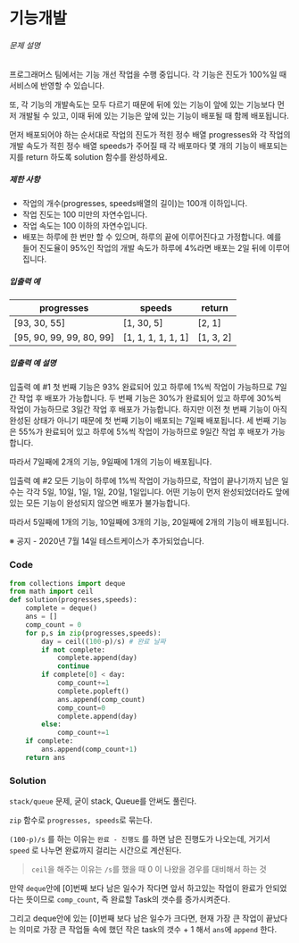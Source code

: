 # 기능개발

###### 문제 설명

프로그래머스 팀에서는 기능 개선 작업을 수행 중입니다. 각 기능은 진도가 100%일 때 서비스에 반영할 수 있습니다.

또, 각 기능의 개발속도는 모두 다르기 때문에 뒤에 있는 기능이 앞에 있는 기능보다 먼저 개발될 수 있고, 이때 뒤에 있는 기능은 앞에 있는 기능이 배포될 때 함께 배포됩니다.

먼저 배포되어야 하는 순서대로 작업의 진도가 적힌 정수 배열 progresses와 각 작업의 개발 속도가 적힌 정수 배열 speeds가 주어질 때 각 배포마다 몇 개의 기능이 배포되는지를 return 하도록 solution 함수를 완성하세요.

##### 제한 사항

- 작업의 개수(progresses, speeds배열의 길이)는 100개 이하입니다.
- 작업 진도는 100 미만의 자연수입니다.
- 작업 속도는 100 이하의 자연수입니다.
- 배포는 하루에 한 번만 할 수 있으며, 하루의 끝에 이루어진다고 가정합니다. 예를 들어 진도율이 95%인 작업의 개발 속도가 하루에 4%라면 배포는 2일 뒤에 이루어집니다.

##### 입출력 예

| progresses               | speeds             | return    |
| ------------------------ | ------------------ | --------- |
| [93, 30, 55]             | [1, 30, 5]         | [2, 1]    |
| [95, 90, 99, 99, 80, 99] | [1, 1, 1, 1, 1, 1] | [1, 3, 2] |

##### 입출력 예 설명

입출력 예 #1
첫 번째 기능은 93% 완료되어 있고 하루에 1%씩 작업이 가능하므로 7일간 작업 후 배포가 가능합니다.
두 번째 기능은 30%가 완료되어 있고 하루에 30%씩 작업이 가능하므로 3일간 작업 후 배포가 가능합니다. 하지만 이전 첫 번째 기능이 아직 완성된 상태가 아니기 때문에 첫 번째 기능이 배포되는 7일째 배포됩니다.
세 번째 기능은 55%가 완료되어 있고 하루에 5%씩 작업이 가능하므로 9일간 작업 후 배포가 가능합니다.

따라서 7일째에 2개의 기능, 9일째에 1개의 기능이 배포됩니다.

입출력 예 #2
모든 기능이 하루에 1%씩 작업이 가능하므로, 작업이 끝나기까지 남은 일수는 각각 5일, 10일, 1일, 1일, 20일, 1일입니다. 어떤 기능이 먼저 완성되었더라도 앞에 있는 모든 기능이 완성되지 않으면 배포가 불가능합니다.

따라서 5일째에 1개의 기능, 10일째에 3개의 기능, 20일째에 2개의 기능이 배포됩니다.

※ 공지 - 2020년 7월 14일 테스트케이스가 추가되었습니다.



### Code

```python
from collections import deque
from math import ceil
def solution(progresses,speeds):
    complete = deque()
    ans = []
    comp_count = 0
    for p,s in zip(progresses,speeds):
        day = ceil((100-p)/s) # 완료 날짜
        if not complete:
            complete.append(day)
            continue
        if complete[0] < day:
            comp_count+=1
            complete.popleft()
            ans.append(comp_count)
            comp_count=0
            complete.append(day)
        else:
            comp_count+=1
    if complete:
        ans.append(comp_count+1)
    return ans
```

### Solution

`stack/queue` 문제, 굳이 stack, Queue를 안써도 풀린다.

`zip` 함수로 `progresses, speeds`로 묶는다.

`(100-p)/s` 를 하는 이유는 `완료 - 진행도` 를 하면 남은 진행도가 나오는데, 거기서 `speed` 로 나누면 완료까지 걸리는 시간으로 계산된다.

> `ceil`을 해주는 이유는  `/s`를 했을 때 0 이 나왔을 경우를 대비해서 하는 것



만약 `deque`안에 [0]번째 보다 남은 일수가 작다면 앞서 하고있는 작업이 완료가 안되었다는 뜻이므로 `comp_count`, 즉 완료할 Task의 갯수를 증가시켜준다.

그리고 deque안에 있는 [0]번째 보다 남은 일수가 크다면, 현재 가장 큰 작업이 끝났다는 의미로 가장 큰 작업들 속에 했던 작은 task의 갯수 + 1 해서 `ans`에 `append` 한다.

